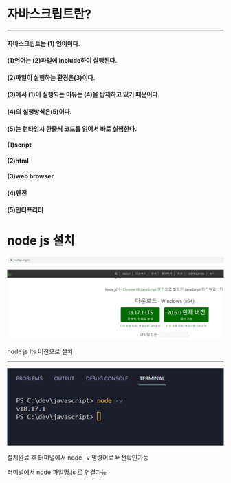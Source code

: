 # 자바스크립트란?

---

#### 자바스크립트는 (1) 언어이다.

#### (1)언어는 (2)파일에 include하여 실행된다.

#### (2)파일이 실행하는 환경은(3)이다.

#### (3)에서 (1)이 실행되는 이유는 (4)을 탑재하고 있기 때문이다.

#### (4)의 실행방식은(5)이다.

#### (5)는 런타임시 한줄씩 코드를 읽어서 바로 실행한다.

#### (1)script

#### (2)html

#### (3)web browser

#### (4)엔진

#### (5)인터프리터

# node js 설치

![Alt text](img/image.png)

node js lts 버전으로 설치

---

![Alt text](img/image-1.png)

설치완료 후 터미널에서 node -v 명령어로 버전확인가능

터미널에서 node 파일명.js 로 연결가능
